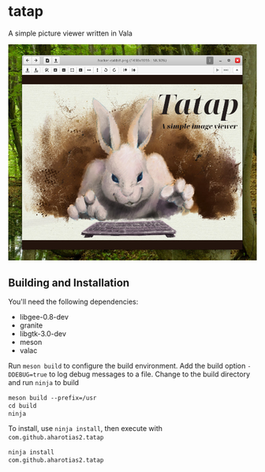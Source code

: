 # tatap
A simple picture viewer written in Vala

![Screenshot](tatap-screenshot.jpg "Screenshot")

## Building and Installation
You'll need the following dependencies:

* libgee-0.8-dev
* granite
* libgtk-3.0-dev
* meson
* valac

Run `meson build` to configure the build environment. Add the build option `-DDEBUG=true` to log debug messages to a file. Change to the build directory and run `ninja` to build

    meson build --prefix=/usr
    cd build
    ninja

To install, use `ninja install`, then execute with `com.github.aharotias2.tatap`

    ninja install
    com.github.aharotias2.tatap
